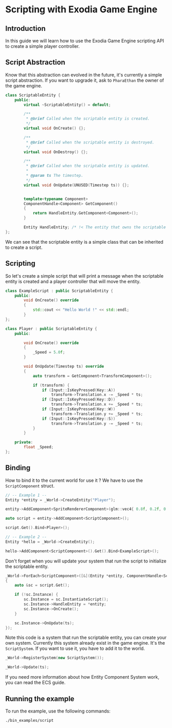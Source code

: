 # Scripting with Exodia Game Engine

## Introduction

In this guide we will learn how to use the Exodia Game Engine scripting API to create a simple player controller.

## Script Abstraction

Know that this abstraction can evolved in the future, it's currently a simple script abstraction.
If you want to upgrade it, ask to `PharaEthan` the owner of the game engine.

```cpp
class ScriptableEntity {
    public:
        virtual ~ScriptableEntity() = default; 

        /**
         * @brief Called when the scriptable entity is created.
         */
        virtual void OnCreate() {};

        /**
         * @brief Called when the scriptable entity is destroyed.
         */
        virtual void OnDestroy() {};

        /**
         * @brief Called when the scriptable entity is updated.
         *
         * @param ts The timestep.
         */
        virtual void OnUpdate(UNUSED(Timestep ts)) {};


        template<typename Component>
        ComponentHandle<Component> GetComponent()
        {
            return HandleEntity.GetComponent<Component>();
        }

        Entity HandleEntity; /* !< The entity that owns the scriptable entity. */
};
```

We can see that the scriptable entity is a simple class that can be inherited to create a script.

## Scripting

So let's create a simple script that will print a message when the scriptable entity is created and a player controller that will move the entity.

```cpp
class ExampleScript : public ScriptableEntity {
    public:
        void OnCreate() override
        {
            std::cout << "Hello World !" << std::endl;
        }
};

class Player : public ScriptableEntity {
    public:

        void OnCreate() override
        {
            _Speed = 5.0f;
        }

        void OnUpdate(Timestep ts) override
        {
            auto transform = GetComponent<TransformComponent>();

            if (transform) {
                if (Input::IsKeyPressed(Key::A))
                    transform->Translation.x -= _Speed * ts;
                if (Input::IsKeyPressed(Key::D))
                    transform->Translation.x += _Speed * ts;
                if (Input::IsKeyPressed(Key::W))
                    transform->Translation.y += _Speed * ts;
                if (Input::IsKeyPressed(Key::S))
                    transform->Translation.y -= _Speed * ts;
            }
        }

    private:
        float _Speed;
};
```

## Binding

How to bind it to the current world for use it ?
We have to use the `ScriptComponent` struct.

```cpp
// -- Example 1 --
Entity *entity = _World->CreateEntity("Player");

entity->AddComponent<SpriteRendererComponent>(glm::vec4{ 0.8f, 0.2f, 0.3f, 1.0f });

auto script = entity->AddComponent<ScriptComponent>();

script.Get().Bind<Player>();

// -- Example 2 --
Entity *hello = _World->CreateEntity();

hello->AddComponent<ScriptComponent>().Get().Bind<ExampleScript>();
```

Don't forget when you will update your system that run the script to initialize the scriptable entity.

```cpp
_World->ForEach<ScriptComponent>([&](Entity *entity, ComponentHandle<ScriptComponent> script)
{
    auto &sc = script.Get();

    if (!sc.Instance) {
        sc.Instance = sc.InstantiateScript();
        sc.Instance->HandleEntity = *entity;
        sc.Instance->OnCreate();
    }

    sc.Instance->OnUpdate(ts);
});
```

Note this code is a system that run the scriptable entity, you can create your own system.
Currently this system already exist in the game engine. It's the `ScriptSystem`.
If you want to use it, you have to add it to the world.

```cpp
_World->RegisterSystem(new ScriptSystem());

_World->Update(ts);
```

If you need more information about how Entity Component System work, you can read the ECS guide.

## Running the example

To run the example, use the following commands:

```bash
./bin_examples/script
```
